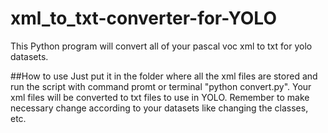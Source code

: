 # xml_to_txt-converter-for-YOLO
This Python program will convert all of your pascal voc xml to txt for yolo datasets.

##How to use
Just put it in the folder where all the xml files are stored and run the script with command promt or terminal "python convert.py". Your xml files will be converted to txt files to use in YOLO. Remember to make necessary change according to your datasets like changing the classes, etc.

